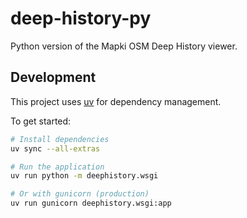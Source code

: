 # deep-history-py
Python version of the Mapki OSM Deep History viewer.

## Development

This project uses [uv](https://github.com/astral-sh/uv) for dependency management.

To get started:

```bash
# Install dependencies
uv sync --all-extras

# Run the application
uv run python -m deephistory.wsgi

# Or with gunicorn (production)
uv run gunicorn deephistory.wsgi:app
```
